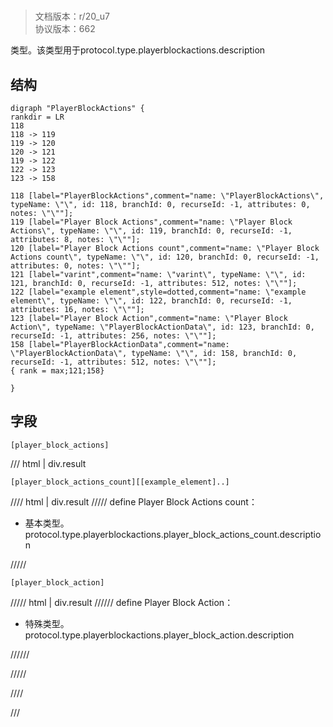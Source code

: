 # <!-- md:samp PlayerBlockActions -->

> 文档版本：r/20_u7<br/>协议版本：662

<!-- md:samp PlayerBlockActions -->类型。该类型用于protocol.type.playerblockactions.description

## 结构

```viz
digraph "PlayerBlockActions" {
rankdir = LR
118
118 -> 119
119 -> 120
120 -> 121
119 -> 122
122 -> 123
123 -> 158

118 [label="PlayerBlockActions",comment="name: \"PlayerBlockActions\", typeName: \"\", id: 118, branchId: 0, recurseId: -1, attributes: 0, notes: \"\""];
119 [label="Player Block Actions",comment="name: \"Player Block Actions\", typeName: \"\", id: 119, branchId: 0, recurseId: -1, attributes: 8, notes: \"\""];
120 [label="Player Block Actions count",comment="name: \"Player Block Actions count\", typeName: \"\", id: 120, branchId: 0, recurseId: -1, attributes: 0, notes: \"\""];
121 [label="varint",comment="name: \"varint\", typeName: \"\", id: 121, branchId: 0, recurseId: -1, attributes: 512, notes: \"\""];
122 [label="example element",style=dotted,comment="name: \"example element\", typeName: \"\", id: 122, branchId: 0, recurseId: -1, attributes: 16, notes: \"\""];
123 [label="Player Block Action",comment="name: \"Player Block Action\", typeName: \"PlayerBlockActionData\", id: 123, branchId: 0, recurseId: -1, attributes: 256, notes: \"\""];
158 [label="PlayerBlockActionData",comment="name: \"PlayerBlockActionData\", typeName: \"\", id: 158, branchId: 0, recurseId: -1, attributes: 512, notes: \"\""];
{ rank = max;121;158}

}

```

## 字段

```title='PlayerBlockActions'
[player_block_actions]
```

/// html | div.result
```title='Player Block Actions'
[player_block_actions_count][[example_element]..]
```

//// html | div.result
///// define
Player Block Actions count：<!-- md:samp varint -->

- 基本类型。protocol.type.playerblockactions.player_block_actions_count.description


/////
```title='示例元素'
[player_block_action]
```

///// html | div.result
////// define
Player Block Action：[<!-- md:samp PlayerBlockActionData -->](../types/playerblockactiondata.md)

- 特殊类型。protocol.type.playerblockactions.player_block_action.description


//////

/////

////

///

